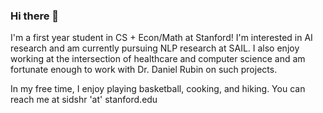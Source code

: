 ### Hi there 👋

I'm a first year student in CS + Econ/Math at Stanford! I'm interested in AI research and am currently pursuing NLP research at SAIL. I also enjoy working at the intersection of healthcare and computer science and am fortunate enough to work with Dr. Daniel Rubin on such projects. 

In my free time, I enjoy playing basketball, cooking, and hiking. You can reach me at sidshr 'at' stanford.edu

<!--
**siddrrsh/siddrrsh** is a ✨ _special_ ✨ repository because its `README.md` (this file) appears on your GitHub profile.

Here are some ideas to get you started:

- 🔭 I’m currently working on ...
- 🌱 I’m currently learning ...
- 👯 I’m looking to collaborate on ...
- 🤔 I’m looking for help with ...
- 💬 Ask me about ...
- 📫 How to reach me: ...
- 😄 Pronouns: ...
- ⚡ Fun fact: ...
-->
